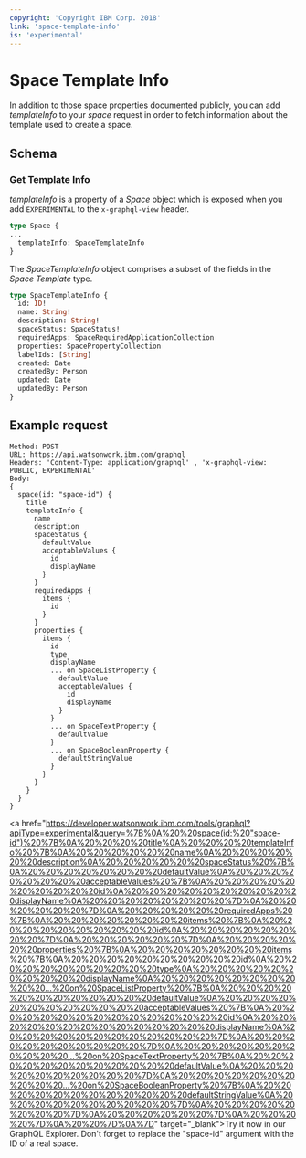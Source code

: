 ```yaml
---
copyright: 'Copyright IBM Corp. 2018'
link: 'space-template-info'
is: 'experimental'
---
```


# Space Template Info

In addition to those space properties documented publicly, you can add _templateInfo_ to your _space_ request in order to fetch
information about the template used to create a space.

## Schema

### Get Template Info

_templateInfo_ is a property of a _Space_ object which is exposed when you add `EXPERIMENTAL` to the `x-graphql-view` header.

```graphql
type Space {
...
  templateInfo: SpaceTemplateInfo
}
```

The _SpaceTemplateInfo_ object comprises a subset of the fields in the _Space Template_ type.

```graphql
type SpaceTemplateInfo {
  id: ID!
  name: String!
  description: String!
  spaceStatus: SpaceStatus!
  requiredApps: SpaceRequiredApplicationCollection
  properties: SpacePropertyCollection
  labelIds: [String]
  created: Date
  createdBy: Person
  updated: Date
  updatedBy: Person
}
```

## Example request

~~~~
Method: POST
URL: https://api.watsonwork.ibm.com/graphql
Headers: 'Content-Type: application/graphql' , 'x-graphql-view: PUBLIC, EXPERIMENTAL'
Body:
{
  space(id: "space-id") {
    title
    templateInfo {
      name
      description
      spaceStatus {
        defaultValue
        acceptableValues {
          id
          displayName
        }
      }
      requiredApps {
        items {
          id
        }
      }
      properties {
        items {
          id
          type
          displayName
          ... on SpaceListProperty {
            defaultValue
            acceptableValues {
              id
              displayName
            }
          }
          ... on SpaceTextProperty {
            defaultValue
          }
          ... on SpaceBooleanProperty {
            defaultStringValue
          }
        }
      }
    }
  }
}
~~~~

<a href="https://developer.watsonwork.ibm.com/tools/graphql?apiType=experimental&query=%7B%0A%20%20space(id:%20"space-id")%20%7B%0A%20%20%20%20title%0A%20%20%20%20templateInfo%20%7B%0A%20%20%20%20%20%20name%0A%20%20%20%20%20%20description%0A%20%20%20%20%20%20spaceStatus%20%7B%0A%20%20%20%20%20%20%20%20defaultValue%0A%20%20%20%20%20%20%20%20acceptableValues%20%7B%0A%20%20%20%20%20%20%20%20%20%20id%0A%20%20%20%20%20%20%20%20%20%20displayName%0A%20%20%20%20%20%20%20%20%7D%0A%20%20%20%20%20%20%7D%0A%20%20%20%20%20%20requiredApps%20%7B%0A%20%20%20%20%20%20%20%20items%20%7B%0A%20%20%20%20%20%20%20%20%20%20id%0A%20%20%20%20%20%20%20%20%7D%0A%20%20%20%20%20%20%7D%0A%20%20%20%20%20%20properties%20%7B%0A%20%20%20%20%20%20%20%20items%20%7B%0A%20%20%20%20%20%20%20%20%20%20id%0A%20%20%20%20%20%20%20%20%20%20type%0A%20%20%20%20%20%20%20%20%20%20displayName%0A%20%20%20%20%20%20%20%20%20%20...%20on%20SpaceListProperty%20%7B%0A%20%20%20%20%20%20%20%20%20%20%20%20defaultValue%0A%20%20%20%20%20%20%20%20%20%20%20%20acceptableValues%20%7B%0A%20%20%20%20%20%20%20%20%20%20%20%20%20%20id%0A%20%20%20%20%20%20%20%20%20%20%20%20%20%20displayName%0A%20%20%20%20%20%20%20%20%20%20%20%20%7D%0A%20%20%20%20%20%20%20%20%20%20%7D%0A%20%20%20%20%20%20%20%20%20%20...%20on%20SpaceTextProperty%20%7B%0A%20%20%20%20%20%20%20%20%20%20%20%20defaultValue%0A%20%20%20%20%20%20%20%20%20%20%7D%0A%20%20%20%20%20%20%20%20%20%20...%20on%20SpaceBooleanProperty%20%7B%0A%20%20%20%20%20%20%20%20%20%20%20%20defaultStringValue%0A%20%20%20%20%20%20%20%20%20%20%7D%0A%20%20%20%20%20%20%20%20%7D%0A%20%20%20%20%20%20%7D%0A%20%20%20%20%7D%0A%20%20%7D%0A%7D" target="_blank">Try it now</a> in our GraphQL Explorer. Don't forget to replace the "space-id" argument with the ID of a real space.
